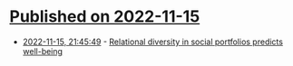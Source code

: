 # [Published on 2022-11-15](index.md)

* [2022-11-15, 21:45:49](https://news.ycombinator.com/item?id=33615473) - [Relational diversity in social portfolios predicts well-being](https://www.pnas.org/doi/10.1073/pnas.2120668119)
